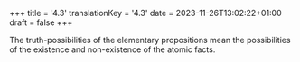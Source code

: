 +++
title = '4.3'
translationKey = '4.3'
date = 2023-11-26T13:02:22+01:00
draft = false
+++

The truth-possibilities of the elementary propositions mean the possibilities of the existence and non-existence of the atomic facts.
